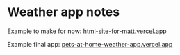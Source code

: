 # Weather app notes

Example to make for now: [html-site-for-matt.vercel.app](https://html-site-for-matt.vercel.app)

Example final app: [pets-at-home-weather-app.vercel.app](https://pets-at-home-weather-app.vercel.app)

